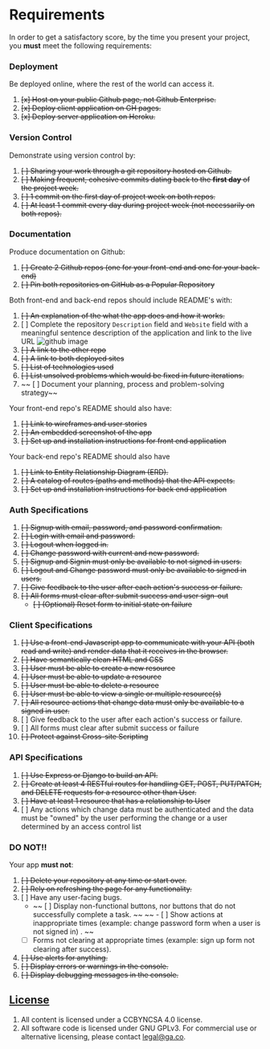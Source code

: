 # Requirements

In order to get a satisfactory score, by the time you present your project, you
**must** meet the following requirements:

### Deployment
Be deployed online, where the rest of the world can access it.
1.  ~~[x]  Host on your public Github page, not Github Enterprise.~~
1.  ~~[x]  Deploy client application on GH pages.~~
1.  ~~[x]  Deploy server application on Heroku.~~

### Version Control
Demonstrate using version control by:
1.  ~~[ ]  Sharing your work through a git repository hosted on Github.~~
1.  ~~[ ]  Making frequent, cohesive commits dating back to the **first day**
of the project week.~~
1.  ~~[ ]  1 commit on the first day of project week on both repos.~~
1.  ~~[ ]  At least 1 commit every day during project week (not necessarily on both repos).~~

### Documentation
Produce documentation on Github:
1.  ~~[ ] Create 2 Github repos (one for your front-end and one for your back-end)~~
1.  ~~[ ] Pin both repositories on GitHub as a Popular Repository~~

Both front-end and back-end repos should include README's with:
1.  ~~[ ] An explanation of the what the app does and how it works.~~
1.  [ ] Complete the repository `Description` field and `Website` field with a meaningful sentence description of the application and link to the live URL
![github image](https://git.generalassemb.ly/storage/user/3667/files/beae41ae-aaaa-11e7-8867-63958d376a0b)
1.  ~~[ ] A link to the other repo~~
1.  ~~[ ] A link to both deployed sites~~
1.  ~~[ ] List of technologies used~~
1.  ~~[ ] List unsolved problems which would be fixed in future iterations.~~
1. ~~ [ ] Document your planning, process and problem-solving strategy~~

Your front-end repo's README should also have:
1.  ~~[ ] Link to wireframes and user stories~~
1.  ~~[ ] An embedded screenshot of the app~~
1.  ~~[ ] Set up and installation instructions for front end application~~

Your back-end repo's README should also have
1.  ~~[ ] Link to Entity Relationship Diagram (ERD).~~
1.  ~~[ ] A catalog of routes (paths and methods) that the API expects.~~
1.  ~~[ ] Set up and installation instructions for back end application~~

### Auth Specifications
1.  ~~[ ]  Signup with email, password, and password confirmation.~~
1.  ~~[ ]  Login with email and password.~~
1.  ~~[ ]  Logout when logged in.~~
1.  ~~[ ]  Change password with current and new password.~~
1.  ~~[ ]  Signup and Signin must only be available to not signed in users.~~
1.  ~~[ ]  Logout and Change password must only be available to signed in users.~~
1.  ~~[ ]  Give feedback to the user after each action's success or failure.~~
1.  ~~[ ]  All forms must clear after submit success and user sign-out~~
    - ~~[ ] (Optional) Reset form to initial state on failure~~

### Client Specifications
1.  ~~[ ]  Use a front-end Javascript app to communicate with your API (both read and write) and render data that it receives in the browser.~~
1.  ~~[ ] Have semantically clean HTML and CSS~~
1.  ~~[ ] User must be able to create a new resource~~
1.  ~~[ ] User must be able to update a resource~~
1.  ~~[ ] User must be able to delete a resource~~
1.  ~~[ ] User must be able to view a single or multiple resource(s)~~
1.  ~~[ ] All resource actions that change data must only be available to a signed in user.~~
1.  [ ] Give feedback to the user after each action's success or failure.
1.  [ ] All forms must clear after submit success or failure
1.  ~~[ ] Protect against Cross-site Scripting~~

### API Specifications
1.  ~~[ ]  Use Express or Django to build an API.~~
1.  ~~[ ]  Create at least 4 RESTful routes for handling GET, POST, PUT/PATCH, and DELETE requests for a resource other than User.~~
1.  ~~[ ]  Have at least 1 resource that has a relationship to User~~
1.  [ ]  Any actions which change data must be authenticated and the data must be "owned" by the user performing the change or a user determined by an access control list

### DO NOT!!
Your app **must not**:
1.  ~~[ ]   Delete your repository at any time or start over.~~
1.  ~~[ ]   Rely on refreshing the page for any functionality.~~
1.  [ ]   Have any user-facing bugs.
    - ~~ [ ] Display non-functional buttons, nor buttons that do not successfully complete a task. ~~
    ~~ - [ ] Show actions at inappropriate times (example:  change password form when a user is not signed in) .  ~~
    - [ ] Forms not clearing at appropriate times (example: sign up form not clearing after success).
1.  ~~[ ]   Use alerts for anything.~~
1.  ~~[ ]   Display errors or warnings in the console.~~
1.  ~~[ ]   Display debugging messages in the console.~~

## [License](LICENSE)

1.  All content is licensed under a CC­BY­NC­SA 4.0 license.
1.  All software code is licensed under GNU GPLv3. For commercial use or alternative licensing, please contact legal@ga.co.

